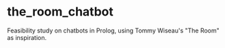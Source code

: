 # the_room_chatbot
Feasibility study on chatbots in Prolog, using Tommy Wiseau's "The Room" as inspiration.
